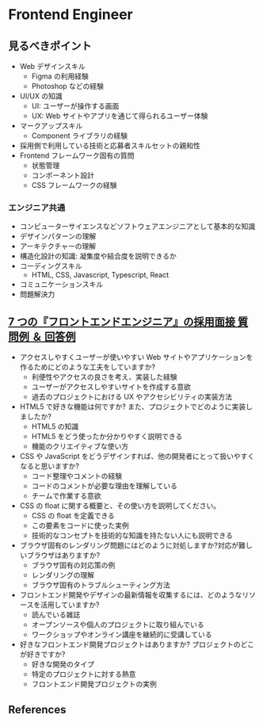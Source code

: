 # Frontend Engineer

## 見るべきポイント

- Web デザインスキル
  - Figma の利用経験
  - Photoshop などの経験
- UI/UX の知識
  - UI: ユーザーが操作する画面
  - UX: Web サイトやアプリを通じて得られるユーザー体験
- マークアップスキル
  - Component ライブラリの経験
- 採用側で利用している技術と応募者スキルセットの親和性
- Frontend フレームワーク固有の質問
  - 状態管理
  - コンポーネント設計
  - CSS フレームワークの経験

### エンジニア共通

- コンピューターサイエンスなどソフトウェアエンジニアとして基本的な知識
- デザインパターンの理解
- アーキテクチャーの理解
- 構造化設計の知識: 凝集度や結合度を説明できるか
- コーディングスキル
  - HTML, CSS, Javascript, Typescript, React
- コミュニケーションスキル
- 問題解決力

## [7 つの『フロントエンドエンジニア』の採用面接 質問例 ＆ 回答例](https://jp.indeed.com/%E6%B1%82%E4%BA%BA%E5%BA%83%E5%91%8A/interview-questions/%E3%83%95%E3%83%AD%E3%83%B3%E3%83%88%E3%82%A8%E3%83%B3%E3%83%89%E3%82%A8%E3%83%B3%E3%82%B8%E3%83%8B%E3%82%A2)

- アクセスしやすくユーザーが使いやすい Web サイトやアプリケーションを作るためにどのような工夫をしていますか?
  - 利便性やアクセスの良さを考え、実装した経験
  - ユーザーがアクセスしやすいサイトを作成する意欲
  - 過去のプロジェクトにおける UX やアクセシビリティの実装方法
- HTML5 で好きな機能は何ですか? また、プロジェクトでどのように実装しましたか?
  - HTML5 の知識
  - HTML5 をどう使ったか分かりやすく説明できる
  - 機能のクリエイティブな使い方
- CSS や JavaScript をどうデザインすれば、他の開発者にとって扱いやすくなると思いますか?
  - コード整理やコメントの経験
  - コードのコメントが必要な理由を理解している
  - チームで作業する意欲
- CSS の float に関する概要と、その使い方を説明してください。
  - CSS の float を定義できる
  - この要素をコードに使った実例
  - 技術的なコンセプトを技術的な知識を持たない人にも説明できる
- ブラウザ固有のレンダリング問題にはどのように対処しますか?対応が難しいブラウザはありますか?
  - ブラウザ固有の対応策の例
  - レンダリングの理解
  - ブラウザ固有のトラブルシューティング方法
- フロントエンド開発やデザインの最新情報を収集するには、どのようなリソースを活用していますか?
  - 読んでいる雑誌
  - オープンソースや個人のプロジェクトに取り組んでいる
  - ワークショップやオンライン講座を継続的に受講している
- 好きなフロントエンド開発プロジェクトはありますか? プロジェクトのどこが好きですか?
  - 好きな開発のタイプ
  - 特定のプロジェクトに対する熱意
  - フロントエンド開発プロジェクトの実例

## References
